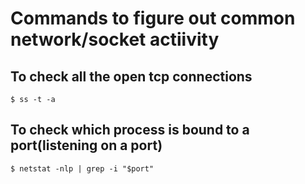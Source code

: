 # Commands to figure out common network/socket actiivity

## To check all the open tcp connections

~~~~
$ ss -t -a
~~~~

## To check which process is bound to a port(listening on a port)

~~~~
$ netstat -nlp | grep -i "$port"
~~~~
